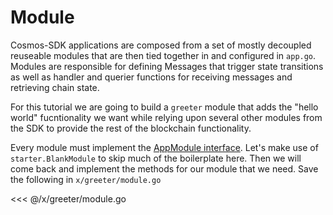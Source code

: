 # Module

Cosmos-SDK applications are composed from a set of mostly decoupled reuseable
modules that are then tied together in and configured in `app.go`. Modules are
responsible for defining Messages that trigger state transitions as well as
handler and querier functions for receiving messages and retrieving chain
state.

For this tutorial we are going to build a `greeter` module that adds the "hello
world" fucntionality we want while relying upon several other modules from the
SDK to provide the rest of the blockchain functionality.

Every module must implement the [AppModule
interface](https://github.com/cosmos/cosmos-sdk/blob/master/types/module/module.go#L130).
Let's make use of `starter.BlankModule` to skip much of the boilerplate here.
Then we will come back and implement the methods for our module that we need.
Save the following in `x/greeter/module.go`

<<< @/x/greeter/module.go

